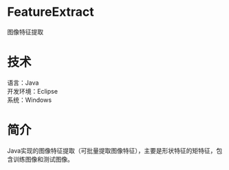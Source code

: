 # FeatureExtract
图像特征提取
# 技术
语言：Java  
开发环境：Eclipse  
系统：Windows  
# 简介
Java实现的图像特征提取（可批量提取图像特征），主要是形状特征的矩特征，包含训练图像和测试图像。

